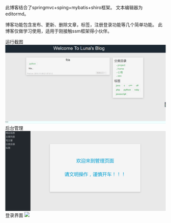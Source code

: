 此博客结合了springmvc+sping+mybatis+shiro框架。
文本编辑器为editormd。

博客功能包含发布、更新、删除文章，标签，注册登录功能等几个简单功能。
此博客仅做学习使用，适用于刚接触ssm框架得小伙伴。

运行截图
![](https://github.com/flyl3una/blog/blob/master/src/main/webapp/WEB-INF/upload/images/13.png)
后台管理
![](https://github.com/flyl3una/blog/blob/master/src/main/webapp/WEB-INF/upload/images/16.png)
登录界面
![](https://github.com/flyl3una/blog/blob/master/src/main/webapp/WEB-INF/upload/images/15.png)
